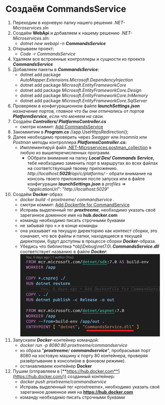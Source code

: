# Создаём CommandsService

1. Переходим в корневую папку нашего решения *.NET-Microservices.sln*
2. Создаём **WebApi** и добавляем к нашему решению *.NET-Microservices.sln:*
    * *dotnet new webapi -n ***CommandsService****
3. Открываем проект:
    * *Code -r CommandsService*
4. Удаляем все встроенные контроллеры и сущности из проекта ***CommandsService***
5. Добавляем пакеты в ***CommandsService***:
    - dotnet add package *AutoMapper.Extensions.Microsoft.DependencyInjection*
    - dotnet add package *Microsoft.EntityFrameworkCore*
    - dotnet add package *Microsoft.EntityFrameworkCore.Design*
    - dotnet add package *Microsoft.EntityFrameworkCore.InMemory*
    - dotnet add package *Microsoft.EntityFrameworkCore.SqlServer*
6. Проверяем в конфигурационном файле ***launchSettings**.**json** назначение портов, главное что бы они отличались от портов **PlatformService**, если что меняем на свои.*
7. Создаём ***Controllers/ PlatformsController.cs*** 
    * смотри коммит: [Add CommandsService](https://github.com/STGorbunovDA/.NET-Microservices/commit/9bb187f375a85fb4657e7f8ff82142f1554b92f9)
8. Закоммитим в ***Program.cs*** //app.UseHttpsRedirection();
9. Далее необходимо проверить через *Swagger* или *Insomnia* или *Postman* методы контроллера   ***PlatformsController*.*cs*:**
     * Имплементируй файл [.NET-Microservices.postman\_collection](https://github.com/STGorbunovDA/.NET-Microservices/tree/dev/postman) в любую из вышеперечисленных программ.
        * ООбрати внимание на папку ***Local Dev/ Commands Service*,** тебе необходимо заменить порт в маршрутах во всех файлах на соответствующий твоему приложению. *http://localhost:**5029**/api/c/platforms/* - обрати внимание на консоль твоего приложения после запуска или в файле конфигурации ***launchSettings*.*json*** 
        в *profiles* => "*applicationUrl*": "*http://localhost:5029*"
10. Создаём **Docker**-образ:
    * *docker build -t proxtreeme/ commandservice .* 
    * смотри коммит: [Add Dockerfile for CommandService](https://github.com/STGorbunovDA/.NET-Microservices/commit/e3fd13d58d4c694640584043729b2c3e11253bcf)
    * Исправь выделенный тег ***proxtreeme***, необходимо указать своё зареганное доменное имя на **hub.docker.com**
    * команду необходимо писать строчными буквами
    * не забывай про «.» в конце команды
    * она указывает на текущую директорию как контекст сборки, это означает, что все файлы и папки, находящиеся в текущей директории, будут доступны 
    в процессе сборки ***Docker***-образа.
    * Убедись что библиотека *obj\Debug\net7.0\ ***CommandsService.dll*** соответствует названию в файле ***Docker***:
         ![CommandsService_17](https://github.com/STGorbunovDA/.NET-Microservices/blob/dev/img/17.png)
11. Запускаем ***Docker***-контейнер командой:
    * *docker run -p 8080:80 proxtreeme/commandservice*
    * из образа "***proxtreeme***/ ***commandservice***", пробрасывая порт 8080 на хостовую машину к порту 80 контейнера, проверяя развёртывание в консоли(не в фоновом режиме).
    * останавливаем контейнер **Docker**
12. Пушим (отправляем в [**https://hub.docker.com**](https://hub.docker.com/)) созданный контейнер:
    * *docker push proxtreeme/commandservice*
    * Исправь выделенный тег «proxtreeme», необходимо указать своё зареганное доменное имя на **https://hub.docker.com**
    * команду необходимо писать строчными буквами
